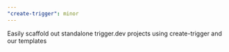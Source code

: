 ```yaml
---
"create-trigger": minor
---
```


Easily scaffold out standalone trigger.dev projects using create-trigger and our templates
